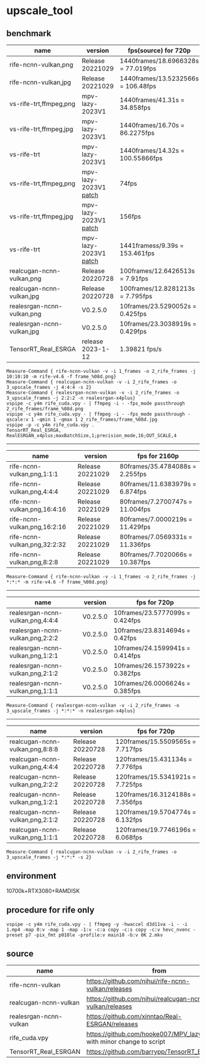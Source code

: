 # upscale_tool

## benchmark


|name|version|fps(source) for 720p|
|-|-|-|
|rife-ncnn-vulkan,png|Release 20221029|1440frames/18.6966328s = 77.019fps|
|rife-ncnn-vulkan,jpg|Release 20221029|1440frames/13.5232566s = 106.48fps|
|vs-rife-trt,ffmpeg,png|mpv-lazy-2023V1|1440frames/41.31s = 34.858fps|
|vs-rife-trt,ffmpeg,jpg|mpv-lazy-2023V1|1440frames/16.70s = 86.2275fps|
|vs-rife-trt|mpv-lazy-2023V1|1440frames/14.32s = 100.55866fps|
|vs-rife-trt,ffmpeg,png|mpv-lazy-2023V1 [patch](https://github.com/hooke007/MPV_lazy/discussions/123#discussioncomment-4659072)|74fps|
|vs-rife-trt,ffmpeg,jpg|mpv-lazy-2023V1 [patch](https://github.com/hooke007/MPV_lazy/discussions/123#discussioncomment-4659072)|156fps|
|vs-rife-trt|mpv-lazy-2023V1 [patch](https://github.com/hooke007/MPV_lazy/discussions/123#discussioncomment-4659072)|1441framess/9.39s = 153.461fps|
|realcugan-ncnn-vulkan,png|Release 20220728|100frames/12.6426513s = 7.91fps|
|realcugan-ncnn-vulkan,jpg|Release 20220728|100frames/12.8281213s = 7.795fps|
|realesrgan-ncnn-vulkan,png|V0.2.5.0|10frames/23.5290052s = 0.425fps|
|realesrgan-ncnn-vulkan,jpg|V0.2.5.0|10frames/23.3038919s = 0.429fps|
|TensorRT_Real_ESRGA|release 2023-1-12|1.39821 fps/s|
```
Measure-Command { rife-ncnn-vulkan -v -i 1_frames -o 2_rife_frames -j 10:10:10 -m rife-v4.6 -f frame_%08d.png}
Measure-Command { realcugan-ncnn-vulkan -v -i 2_rife_frames -o 3_upscale_frames -j 4:4:4 -s 2}
Measure-Command { realesrgan-ncnn-vulkan -v -i 2_rife_frames -o 3_upscale_frames -j 2:2:2 -n realesrgan-x4plus}
vspipe -c y4m rife_cuda.vpy - | ffmpeg -i - -fps_mode passthrough 2_rife_frames/frame_%08d.png
vspipe -c y4m rife_cuda.vpy - | ffmpeg -i - -fps_mode passthrough -qscale:v 1 -qmin 1 -qmax 1 2_rife_frames/frame_%08d.jpg
vspipe -p -c y4m rife_cuda.vpy .
TensorRT_Real_ESRGA, RealESRGAN_x4plus;maxBatchSize,1;precision_mode,16;OUT_SCALE,4
```

---

|name|version|fps for 2160p|
|-|-|-|
|rife-ncnn-vulkan,png,1:1:1|Release 20221029|80frames/35.4784088s = 2.255fps|
|rife-ncnn-vulkan,png,4:4:4|Release 20221029|80frames/11.6383979s = 6.874fps|
|rife-ncnn-vulkan,png,16:4:16|Release 20221029|80frames/7.2700747s = 11.004fps|
|rife-ncnn-vulkan,png,16:2:16|Release 20221029|80frames/7.0000219s = 11.429fps|
|rife-ncnn-vulkan,png,32:2:32|Release 20221029|80frames/7.0569331s = 11.336fps|
|rife-ncnn-vulkan,png,8:2:8|Release 20221029|80frames/7.7020066s = 10.387fps|
```
Measure-Command { rife-ncnn-vulkan -v -i 1_frames -o 2_rife_frames -j *:*:* -m rife-v4.6 -f frame_%08d.png}
```

---

|name|version|fps for 720p|
|-|-|-|
|realesrgan-ncnn-vulkan,png,4:4:4|V0.2.5.0|10frames/23.5777099s = 0.424fps|
|realesrgan-ncnn-vulkan,png,2:2:2|V0.2.5.0|10frames/23.8314694s = 0.42fps|
|realesrgan-ncnn-vulkan,png,1:2:1|V0.2.5.0|10frames/24.1599941s = 0.414fps|
|realesrgan-ncnn-vulkan,png,2:1:2|V0.2.5.0|10frames/26.1573922s = 0.382fps|
|realesrgan-ncnn-vulkan,png,1:1:1|V0.2.5.0|10frames/26.0006624s = 0.385fps|
```
Measure-Command { realesrgan-ncnn-vulkan -v -i 2_rife_frames -o 3_upscale_frames -j *:*:* -n realesrgan-x4plus}
```
---

|name|version|fps for 720p|
|-|-|-|
|realcugan-ncnn-vulkan,png,8:8:8|Release 20220728|120frames/15.5509565s = 7.717fps|
|realcugan-ncnn-vulkan,png,4:4:4|Release 20220728|120frames/15.431134s = 7.776fps|
|realcugan-ncnn-vulkan,png,2:2:2|Release 20220728|120frames/15.5341921s = 7.725fps|
|realcugan-ncnn-vulkan,png,1:2:1|Release 20220728|120frames/16.3124188s = 7.356fps|
|realcugan-ncnn-vulkan,png,2:1:2|Release 20220728|120frames/19.5704774s = 6.132fps|
|realcugan-ncnn-vulkan,png,1:1:1|Release 20220728|120frames/19.7746196s = 6.068fps|
```
Measure-Command { realcugan-ncnn-vulkan -v -i 2_rife_frames -o 3_upscale_frames -j *:*:* -s 2}
```

## environment
10700k+RTX3080+RAMDISK

## procedure for rife only
```
vspipe -c y4m rife_cuda.vpy - | ffmpeg -y -hwaccel d3d11va -i - -i 1.mp4 -map 0:v -map 1 -map -1:v -c:a copy -c:s copy -c:v hevc_nvenc -preset p7 -pix_fmt p010le -profile:v main10 -b:v 0K 2.mkv
```

## source
|name|from|
|-|-|
|rife-ncnn-vulkan|https://github.com/nihui/rife-ncnn-vulkan/releases|
|realcugan-ncnn-vulkan|https://github.com/nihui/realcugan-ncnn-vulkan/releases|
|realesrgan-ncnn-vulkan|https://github.com/xinntao/Real-ESRGAN/releases|
|rife_cuda.vpy|https://github.com/hooke007/MPV_lazy/releases, with minor change to script|
|TensorRT_Real_ESRGAN|https://github.com/barrypp/TensorRT_EX/releases|

